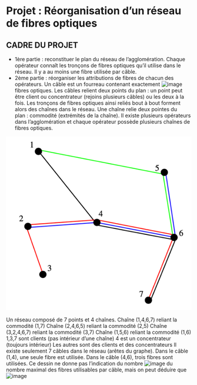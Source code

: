 # Projet : Réorganisation d’un réseau de fibres optiques
## CADRE DU PROJET
- 1ère partie : reconstituer le plan du réseau de l’agglomération. Chaque opérateur connaît les tronçons de fibres optiques qu’il utilise dans le réseau. Il y a au moins une fibre utilisée par câble. 
- 2ème partie : réorganiser les attributions de fibres de chacun des opérateurs. 
Un câble est un fourreau contenant exactement ![image](https://user-images.githubusercontent.com/55035665/113163019-10105480-9240-11eb-8f65-84f9df09a084.png)
 fibres optiques. 
Les câbles relient deux points du plan : un point peut être client ou concentrateur (rejoins plusieurs câbles) ou les deux à la fois. 
Les tronçons de fibres optiques ainsi reliés bout à bout forment alors des chaînes dans le réseau. 
Une chaîne relie deux pointes du plan : commodité (extrémités de la chaîne). 
Il existe plusieurs opérateurs dans l’agglomération et chaque opérateur possède plusieurs chaînes de fibres optiques. 

![image](https://raw.githubusercontent.com/noob20000405/readme_pic/master/final_projet_l2/reseau.png)

Un réseau composé de 7 points et 4 chaînes.
Chaîne (1,4,6,7) reliant la commodité (1,7)
Chaîne (2,4,6,5) reliant la commodité (2,5)
Chaîne (3,2,4,6,7) reliant la commodité (3,7)
Chaîne (1,5,6) reliant la commodité (1,6)
1,3,7 sont clients (pas intérieur d’une chaîne)
4 est un concentrateur (toujours intérieur)
Les autres sont des clients et des concentrateurs
Il existe seulement 7 câbles dans le réseau (arêtes du graphe). Dans le câble (1,4), une seule fibre est utilisée. Dans le câble (4,6), trois fibres sont utilisées. 
Ce dessin ne donne pas l’indication du nombre ![image](https://user-images.githubusercontent.com/55035665/113162971-02f36580-9240-11eb-9676-46eb053867da.png)
 du nombre maximal des fibres utilisables par câble, mais on peut déduire que ![image](https://user-images.githubusercontent.com/55035665/113162731-d2133080-923f-11eb-9269-fb10457e7ea5.png)
